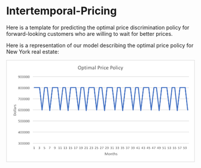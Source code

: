 # Intertemporal-Pricing
Here is a template for predicting the optimal price discrimination policy for forward-looking customers who are willing to wait for better prices.

Here is a representation of our model describing the optimal price policy for New York real estate:

![Alt text](/pic2.png?raw=true "Optimal Price Policy over 3-year Period")
